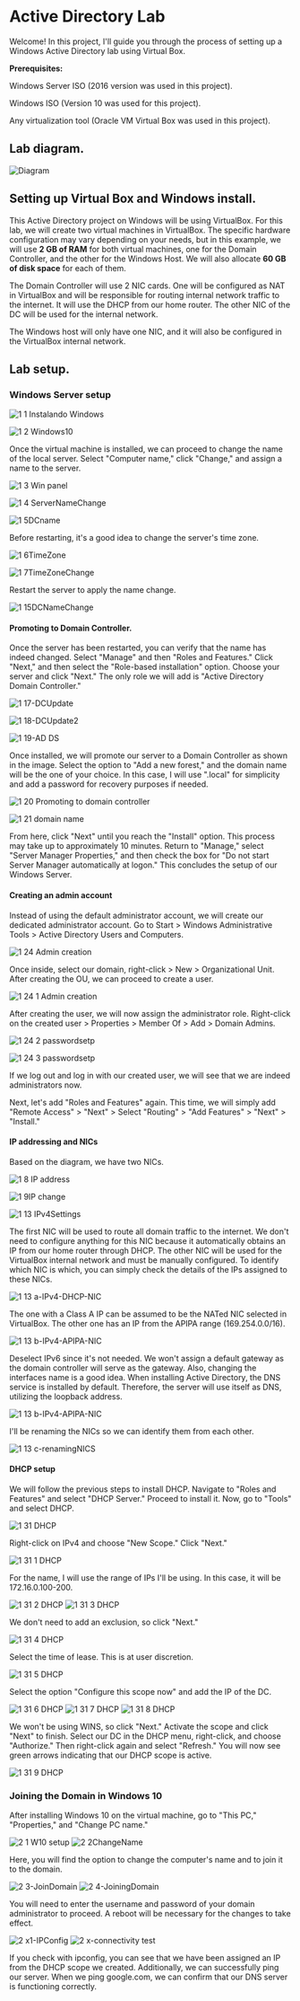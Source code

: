 # Active Directory Lab

Welcome! In this project, I'll guide you through the process of setting up a Windows Active Directory lab using Virtual Box.

**Prerequisites:**

Windows Server ISO (2016 version was used in this project).

Windows ISO (Version 10 was used for this project).

Any virtualization tool (Oracle VM Virtual Box was used in this project).

## Lab diagram.

![Diagram](https://github.com/AlduVG/Active-Directory-Lab/assets/131760637/bbac80a5-e27d-43b5-aec2-ee8504a8fa43)

## Setting up Virtual Box and Windows install.

This Active Directory project on Windows will be using VirtualBox. For this lab, we will create two virtual machines in VirtualBox. The specific hardware configuration may vary depending on your needs, but in this example, we will use **2 GB of RAM** for both virtual machines, one for the Domain Controller, and the other for the Windows Host. We will also allocate **60 GB of disk space** for each of them.

The Domain Controller will use 2 NIC cards. One will be configured as NAT in VirtualBox and will be responsible for routing internal network traffic to the internet. It will use the DHCP from our home router. The other NIC of the DC will be used for the internal network.

The Windows host will only have one NIC, and it will also be configured in the VirtualBox internal network.

## Lab setup.

### Windows Server setup

![1 1 Instalando Windows](https://github.com/AlduVG/Active-Directory-Lab/assets/131760637/288c5cf5-3ebf-4838-a445-cc27e2d71523)

![1 2 Windows10](https://github.com/AlduVG/Active-Directory-Lab/assets/131760637/3cfd3965-713a-4dfe-b3e8-bf6dbe32b337)

Once the virtual machine is installed, we can proceed to change the name of the local server. Select "Computer name," click "Change," and assign a name to the server.

![1 3 Win panel](https://github.com/AlduVG/Active-Directory-Lab/assets/131760637/627405a0-a7c2-4777-ae14-37d2a03aedc9)

![1 4 ServerNameChange](https://github.com/AlduVG/Active-Directory-Lab/assets/131760637/c261fa3b-4d19-406f-956b-5a6f0bd9fb75)

![1 5DCname](https://github.com/AlduVG/Active-Directory-Lab/assets/131760637/e0fadbcd-a5c5-437c-b7d7-7952a1380cc5)

Before restarting, it's a good idea to change the server's time zone. 

![1 6TimeZone](https://github.com/AlduVG/Active-Directory-Lab/assets/131760637/9811ca22-d9a2-4415-be84-87152a44e8bd)

![1 7TimeZoneChange](https://github.com/AlduVG/Active-Directory-Lab/assets/131760637/d5160f35-1c23-4842-90bf-ad83eb51acbb)

Restart the server to apply the name change.

![1 15DCNameChange](https://github.com/AlduVG/Active-Directory-Lab/assets/131760637/905b2913-4d32-43a4-8a51-4c45e8a3f5e9)

#### Promoting to Domain Controller.

Once the server has been restarted, you can verify that the name has indeed changed. Select "Manage" and then "Roles and Features." Click "Next," and then select the "Role-based installation" option. Choose your server and click "Next." The only role we will add is "Active Directory Domain Controller."

![1 17-DCUpdate](https://github.com/AlduVG/Active-Directory-Lab/assets/131760637/775568e3-d363-44a4-993c-2dc7eac83d1c)

![1 18-DCUpdate2](https://github.com/AlduVG/Active-Directory-Lab/assets/131760637/ea4b5334-ae1c-4e37-a408-3e8ed8feeb21)

![1 19-AD DS](https://github.com/AlduVG/Active-Directory-Lab/assets/131760637/fffba5ca-00ac-4b18-aa43-14e42d8f0a90)

Once installed, we will promote our server to a Domain Controller as shown in the image. Select the option to "Add a new forest," and the domain name will be the one of your choice. In this case, I will use ".local" for simplicity and add a password for recovery purposes if needed.

![1 20 Promoting to domain controller](https://github.com/AlduVG/Active-Directory-Lab/assets/131760637/856ad434-600e-415d-b6b9-17cc8df0bb53)

![1 21 domain name](https://github.com/AlduVG/Active-Directory-Lab/assets/131760637/d251c248-6197-48a7-a7d7-94578916f6ab)

From here, click "Next" until you reach the "Install" option. This process may take up to approximately 10 minutes. Return to "Manage," select "Server Manager Properties," and then check the box for "Do not start Server Manager automatically at logon." This concludes the setup of our Windows Server.

#### Creating an admin account

Instead of using the default administrator account, we will create our dedicated administrator account. Go to Start > Windows Administrative Tools > Active Directory Users and Computers.

![1 24 Admin creation](https://github.com/AlduVG/Active-Directory-Lab/assets/131760637/04dd9000-3b60-4e60-8c3a-052474d80268)

Once inside, select our domain, right-click > New > Organizational Unit. After creating the OU, we can proceed to create a user. 

![1 24 1 Admin creation](https://github.com/AlduVG/Active-Directory-Lab/assets/131760637/f0acf14f-9fb9-482f-aeca-f183ab16acd4)

After creating the user, we will now assign the administrator role. Right-click on the created user > Properties > Member Of > Add > Domain Admins.

![1 24 2 passwordsetp](https://github.com/AlduVG/Active-Directory-Lab/assets/131760637/c8c0d8da-3080-4686-a1f2-37c75913f352)

![1 24 3 passwordsetp](https://github.com/AlduVG/Active-Directory-Lab/assets/131760637/0c86cbac-0363-43fe-9917-1657c6554977)

If we log out and log in with our created user, we will see that we are indeed administrators now.

Next, let's add "Roles and Features" again. This time, we will simply add "Remote Access" > "Next" > Select "Routing" > "Add Features" > "Next" > "Install."

#### IP addressing and NICs

Based on the diagram, we have two NICs. 

![1 8 IP address](https://github.com/AlduVG/Active-Directory-Lab/assets/131760637/44c4b590-9fef-42f9-8101-28eb4224d173)

![1 9IP change](https://github.com/AlduVG/Active-Directory-Lab/assets/131760637/a88a48a3-ce76-455b-b8a5-6a0a33d4dccf)

![1 13 IPv4Settings](https://github.com/AlduVG/Active-Directory-Lab/assets/131760637/eaa20ac7-8c9d-48c6-9cfc-12edc8d31ecd)

The first NIC will be used to route all domain traffic to the internet. We don't need to configure anything for this NIC because it automatically obtains an IP from our home router through DHCP. The other NIC will be used for the VirtualBox internal network and must be manually configured. To identify which NIC is which, you can simply check the details of the IPs assigned to these NICs.

![1 13 a-IPv4-DHCP-NIC](https://github.com/AlduVG/Active-Directory-Lab/assets/131760637/7fa28525-1093-4a17-a24d-f4b35919ab5b)

The one with a Class A IP can be assumed to be the NATed NIC selected in VirtualBox. The other one has an IP from the APIPA range (169.254.0.0/16). 

![1 13 b-IPv4-APIPA-NIC](https://github.com/AlduVG/Active-Directory-Lab/assets/131760637/61cdded5-e933-4f04-a168-472b83e868eb)

Deselect IPv6 since it's not needed. We won't assign a default gateway as the domain controller will serve as the gateway. Also, changing the interfaces name is a good idea. When installing Active Directory, the DNS service is installed by default. Therefore, the server will use itself as DNS, utilizing the loopback address.

![1 13 b-IPv4-APIPA-NIC](https://github.com/AlduVG/Active-Directory-Lab/assets/131760637/bcf60ec8-614e-4b98-940f-fc301e388103)

I'll be renaming the NICs so we can identify them from each other.

![1 13 c-renamingNICS](https://github.com/AlduVG/Active-Directory-Lab/assets/131760637/787eef5c-a453-429c-ad12-84c846f89de7)

#### DHCP setup
We will follow the previous steps to install DHCP. Navigate to "Roles and Features" and select "DHCP Server." Proceed to install it. Now, go to "Tools" and select DHCP.

![1 31 DHCP](https://github.com/AlduVG/Active-Directory-Lab/assets/131760637/568dde52-04bc-4a5d-bf72-7486be508155)

Right-click on IPv4 and choose "New Scope." Click "Next."

![1 31 1 DHCP](https://github.com/AlduVG/Active-Directory-Lab/assets/131760637/fd288a6b-0c3a-40e3-8ca5-23f56ba5a4e0)

For the name, I will use the range of IPs I'll be using. In this case, it will be 172.16.0.100-200.

![1 31 2 DHCP](https://github.com/AlduVG/Active-Directory-Lab/assets/131760637/71a53b01-ee49-4459-9bb6-aa6a89548a61)
![1 31 3 DHCP](https://github.com/AlduVG/Active-Directory-Lab/assets/131760637/2854ce9c-7d61-421d-adbc-53fe2daff4ca)


We don't need to add an exclusion, so click "Next."

![1 31 4 DHCP](https://github.com/AlduVG/Active-Directory-Lab/assets/131760637/08bd6df8-972e-4048-9801-dc0ccd8021c7)

Select the time of lease. This is at user discretion.

![1 31 5 DHCP](https://github.com/AlduVG/Active-Directory-Lab/assets/131760637/a9ec58ea-00aa-4d4a-99c0-ede3be7faabf)

Select the option "Configure this scope now" and add the IP of the DC.

![1 31 6 DHCP](https://github.com/AlduVG/Active-Directory-Lab/assets/131760637/dc456522-8341-4186-b6c6-937091c17e02)
![1 31 7 DHCP](https://github.com/AlduVG/Active-Directory-Lab/assets/131760637/92c22a65-12f3-419d-8e4b-ef8adf607366)
![1 31 8 DHCP](https://github.com/AlduVG/Active-Directory-Lab/assets/131760637/3d5b7300-5071-4442-91ff-6a684b9d0557)

We won't be using WINS, so click "Next." Activate the scope and click "Next" to finish. Select our DC in the DHCP menu, right-click, and choose "Authorize." Then right-click again and select "Refresh." You will now see green arrows indicating that our DHCP scope is active.

![1 31 9 DHCP](https://github.com/AlduVG/Active-Directory-Lab/assets/131760637/d54de29d-3586-45ec-a8a6-796e6bd725f5)


### Joining the Domain in Windows 10

After installing Windows 10 on the virtual machine, go to "This PC," "Properties," and "Change PC name." 

![2 1 W10 setup](https://github.com/AlduVG/Active-Directory-Lab/assets/131760637/5c70fb27-8d15-4607-8e40-2befd594018a)
![2 2ChangeName](https://github.com/AlduVG/Active-Directory-Lab/assets/131760637/42b61d01-b926-4f13-bb74-723659cbf77b)


Here, you will find the option to change the computer's name and to join it to the domain. 

![2 3-JoinDomain](https://github.com/AlduVG/Active-Directory-Lab/assets/131760637/5f2178c0-3a24-4c85-b3ff-acd843175403)
![2 4-JoiningDomain](https://github.com/AlduVG/Active-Directory-Lab/assets/131760637/c9c83075-2764-4475-8575-640158e1f483)

You will need to enter the username and password of your domain administrator to proceed. A reboot will be necessary for the changes to take effect.

![2 x1-IPConfig](https://github.com/AlduVG/Active-Directory-Lab/assets/131760637/eff5784f-088b-44b8-9797-3126e0f92d6f)
![2 x-connectivity test](https://github.com/AlduVG/Active-Directory-Lab/assets/131760637/5ef680f0-ab05-45a9-9b5d-deda4a725c65)

If you check with ipconfig, you can see that we have been assigned an IP from the DHCP scope we created. Additionally, we can successfully ping our server. When we ping google.com, we can confirm that our DNS server is functioning correctly.
